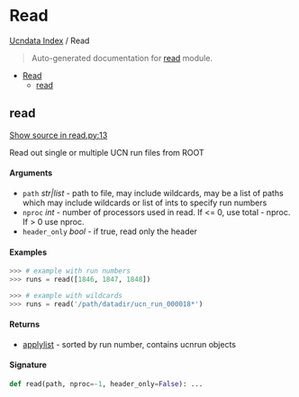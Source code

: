 # Read

[Ucndata Index](./README.md#ucndata-index) / Read

> Auto-generated documentation for [read](../read.py) module.

- [Read](#read)
  - [read](#read)

## read

[Show source in read.py:13](../read.py#L13)

Read out single or multiple UCN run files from ROOT

#### Arguments

- `path` *str|list* - path to file, may include wildcards, may be a list of paths which may include wildcards or list of ints to specify run numbers
- `nproc` *int* - number of processors used in read. If <= 0, use total - nproc. If > 0 use nproc.
- `header_only` *bool* - if true, read only the header

#### Examples

```python
>>> # example with run numbers
>>> runs = read([1846, 1847, 1848])
```

```python
>>> # example with wildcards
>>> runs = read('/path/datadir/ucn_run_000018*')
```

#### Returns

- [applylist](./applylist.md#applylist) - sorted by run number, contains ucnrun objects

#### Signature

```python
def read(path, nproc=-1, header_only=False): ...
```